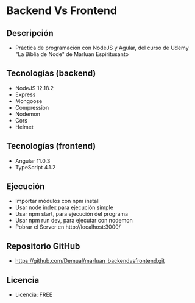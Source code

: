 # Backend Vs Frontend

## Descripción
* Práctica de programación con NodeJS y Agular, del curso de Udemy "La Biblia de Node" de Marluan Espiritusanto

## Tecnologías (backend)
* NodeJS 12.18.2
* Express
* Mongoose
* Compression
* Nodemon
* Cors
* Helmet

## Tecnologías (frontend)
* Angular 11.0.3
* TypeScript 4.1.2

## Ejecución
* Importar módulos con npm install
* Usar node index para ejecución simple
* Usar npm start, para ejecución del programa
* Usar npm run dev, para ejecutar con nodemon
* Pobrar el Server en http://localhost:3000/

## Repositorio GitHub
* https://github.com/Demual/marluan_backendvsfrontend.git

## Licencia
* Licencia: FREE